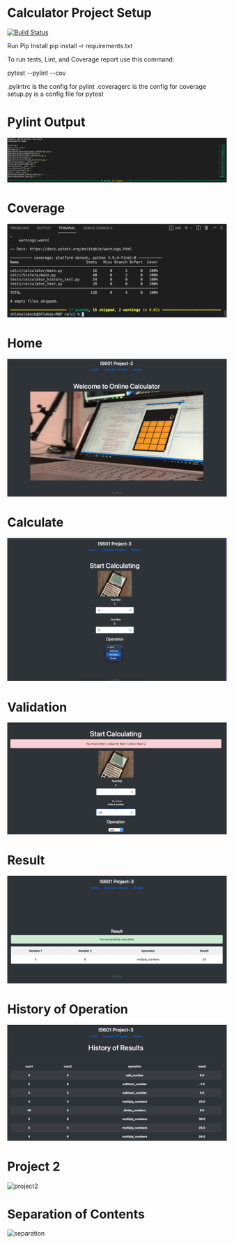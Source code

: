 # Calculator Project Setup
[![Build Status](https://app.travis-ci.com/kaw393939/calc2.svg?branch=main)](https://app.travis-ci.com/kaw393939/calc2)

Run Pip Install
pip install -r requirements.txt

To run tests, Lint, and Coverage report use this command:

pytest  --pylint --cov

.pylintrc is the config for pylint
.coveragerc is the config for coverage
setup.py is a config file for pytest

# Pylint Output
![Pylint](screenshot/pylint.png)

# Coverage
![Coverage](screenshot/coverage.png)

# Home
![home page](screenshot/home.png)

# Calculate
![calculate](screenshot/calculate.png)

# Validation 
![validation](screenshot/validation.png)

# Result
![result](screenshot/multiply.png)

# History of Operation
![history](screenshot/history.png)

# Project 2
![project2](screenshot/project21.png)

# Separation of Contents
![separation](screenshot/project22.png)


